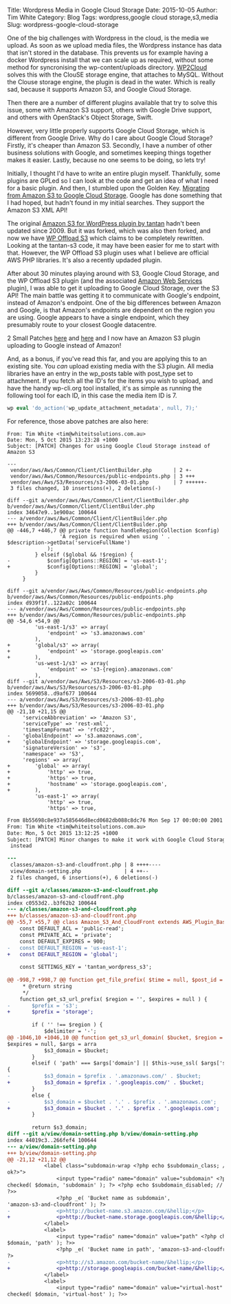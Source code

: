 Title: Wordpress Media in Google Cloud Storage
Date: 2015-10-05
Author: Tim White
Category: Blog
Tags: wordpress,google cloud storage,s3,media
Slug: wordpress-google-cloud-storage

One of the big challenges with Wordpress in the cloud, is the media we upload.
As soon as we upload media files, the Wordpress instance has data that isn't
stored in the database. This prevents us for example having a docker Wordpress
install that we can scale up as required, without some method for syncronising
the wp-content/uploads directory. [WP2Cloud](https://wordpress.org/plugins/wp2cloud-wordpress-to-cloud/)
solves this with the ClouSE storage engine, that attaches to MySQL. Without the Clouse storage
engine, the plugin is dead in the water. Which is really sad, because it
supports Amazon S3, and Google Cloud Storage.

Then there are a number of different plugins available that try to solve this
issue, some with Amazon S3 support, others with Google Drive support, and
others with OpenStack's Object Storage, Swift.

However, very little properly supports Google Cloud Storage, which is different 
from Google Drive. Why do I care about Google Cloud Storage? Firstly, it's
cheaper than Amazon S3. Secondly, I have a number of other business solutions
with Google, and sometimes keeping things together makes it easier. Lastly,
because no one seems to be doing, so lets try!

Initially, I thought I'd have to write an entire plugin myself. Thankfully,
some plugins are GPLed so I can look at the code and get an idea of what I need
for a basic plugin. And then, I stumbled upon the Golden Key.
[Migrating from Amazon S3 to Google Cloud Storage](https://cloud.google.com/storage/docs/migrating).
Google has done something that I had hoped, but hadn't found in my initial
searches. They support the Amazon S3 XML API!

The original [Amazon S3 for WordPress plugin by
tantan](https://wordpress.org/plugins/tantan-s3/) hadn't been updated since
2009. But it was forked, which was also then forked, and now we have
[WP Offload S3](https://wordpress.org/plugins/amazon-s3-and-cloudfront/) which
claims to be completely rewritten. Looking at the tantan-s3 code, it may have
been easier for me to start with that. However, the WP Offload S3 plugin uses
what I believe are official AWS PHP libraries. It's also a recently updaded
plugin.

After about 30 minutes playing around with S3, Google Cloud Storage, and the WP
Offload S3 plugin (and the associated [Amazon Web
Services](https://wordpress.org/plugins/amazon-web-services/) plugin), I was
able to get it uploading to Google Cloud Storage, over the S3 API! The main
battle was getting it to communicate with Google's endpoint, instead of
Amazon's endpoint. One of the big differences between Amazon and Google, is
that Amazon's endpoints are dependent on the region you are using. Google
appears to have a single endpoint, which they presumably route to your closest
Google datacentre.

2 Small Patches
[here](https://github.com/timwhite/wp-amazon-s3-and-cloudfront/commit/8b55698c8e937a585646d8ecd0682db088c8dc76)
and
[here](https://github.com/timwhite/wp-amazon-web-services/commit/56cc81e58894150e5e8e89a3f59e25458d956080)
and I now have an Amazon S3 plugin uploading to Google instead of Amazon!

And, as a bonus, if you've read this far, and you are applying this to an
existing site. You *can* upload existing media with the S3 plugin. All media
libraries have an entry in the wp_posts table with post_type set to attachment.
If you fetch all the ID's for the items you wish to upload, and have the handy
wp-cli.org tool installed, it's as simple as running the following tool for
each ID, in this case the media item ID is 7.
```php
wp eval 'do_action('wp_update_attachment_metadata', null, 7);'
```

For reference, those above patches are also here:
```diffc81e58894150e5e8e89a3f59e25458d956080 Mon Sep 17 00:00:00 2001
From: Tim White <tim@whiteitsolutions.com.au>
Date: Mon, 5 Oct 2015 13:23:28 +1000
Subject: [PATCH] Changes for using Google Cloud Storage instead of Amazon S3

---
 vendor/aws/Aws/Common/Client/ClientBuilder.php       | 2 +-
 vendor/aws/Aws/Common/Resources/public-endpoints.php | 3 +++
 vendor/aws/Aws/S3/Resources/s3-2006-03-01.php        | 7 ++++++-
 3 files changed, 10 insertions(+), 2 deletions(-)

diff --git a/vendor/aws/Aws/Common/Client/ClientBuilder.php
b/vendor/aws/Aws/Common/Client/ClientBuilder.php
index 34647e9..1e900ac 100644
--- a/vendor/aws/Aws/Common/Client/ClientBuilder.php
+++ b/vendor/aws/Aws/Common/Client/ClientBuilder.php
@@ -446,7 +446,7 @@ private function handleRegion(Collection $config)
                 'A region is required when using ' .
$description->getData('serviceFullName')
             );
         } elseif ($global && !$region) {
-            $config[Options::REGION] = 'us-east-1';
+            $config[Options::REGION] = 'global';
         }
     }
 
diff --git a/vendor/aws/Aws/Common/Resources/public-endpoints.php
b/vendor/aws/Aws/Common/Resources/public-endpoints.php
index d939f1f..122a02c 100644
--- a/vendor/aws/Aws/Common/Resources/public-endpoints.php
+++ b/vendor/aws/Aws/Common/Resources/public-endpoints.php
@@ -54,6 +54,9 @@
         'us-east-1/s3' => array(
             'endpoint' => 's3.amazonaws.com'
         ),
+        'global/s3' => array(
+            'endpoint' => 'storage.googleapis.com'
+        ),
         'us-west-1/s3' => array(
             'endpoint' => 's3-{region}.amazonaws.com'
         ),
diff --git a/vendor/aws/Aws/S3/Resources/s3-2006-03-01.php
b/vendor/aws/Aws/S3/Resources/s3-2006-03-01.php
index 5699058..d9af677 100644
--- a/vendor/aws/Aws/S3/Resources/s3-2006-03-01.php
+++ b/vendor/aws/Aws/S3/Resources/s3-2006-03-01.php
@@ -21,10 +21,15 @@
     'serviceAbbreviation' => 'Amazon S3',
     'serviceType' => 'rest-xml',
     'timestampFormat' => 'rfc822',
-    'globalEndpoint' => 's3.amazonaws.com',
+    'globalEndpoint' => 'storage.googleapis.com',
     'signatureVersion' => 's3',
     'namespace' => 'S3',
     'regions' => array(
+        'global' => array(
+            'http' => true,
+            'https' => true,
+            'hostname' => 'storage.googleapis.com',
+        ),
         'us-east-1' => array(
             'http' => true,
             'https' => true,
```

```diff
From 8b55698c8e937a585646d8ecd0682db088c8dc76 Mon Sep 17 00:00:00 2001
From: Tim White <tim@whiteitsolutions.com.au>
Date: Mon, 5 Oct 2015 13:12:25 +1000
Subject: [PATCH] Minor changes to make it work with Google Cloud Storage
 instead

---
 classes/amazon-s3-and-cloudfront.php | 8 ++++----
 view/domain-setting.php              | 4 ++--
 2 files changed, 6 insertions(+), 6 deletions(-)

diff --git a/classes/amazon-s3-and-cloudfront.php
b/classes/amazon-s3-and-cloudfront.php
index c0553d2..b3f62b2 100644
--- a/classes/amazon-s3-and-cloudfront.php
+++ b/classes/amazon-s3-and-cloudfront.php
@@ -55,7 +55,7 @@ class Amazon_S3_And_CloudFront extends AWS_Plugin_Base {
    const DEFAULT_ACL = 'public-read';
    const PRIVATE_ACL = 'private';
    const DEFAULT_EXPIRES = 900;
-   const DEFAULT_REGION = 'us-east-1';
+   const DEFAULT_REGION = 'global';
 
    const SETTINGS_KEY = 'tantan_wordpress_s3';
 
@@ -998,7 +998,7 @@ function get_file_prefix( $time = null, $post_id = null ) {
     * @return string
     */
    function get_s3_url_prefix( $region = '', $expires = null ) {
-       $prefix = 's3';
+       $prefix = 'storage';
 
        if ( '' !== $region ) {
            $delimiter = '-';
@@ -1046,10 +1046,10 @@ function get_s3_url_domain( $bucket, $region = '',
$expires = null, $args = arra
            $s3_domain = $bucket;
        }
        elseif ( 'path' === $args['domain'] || $this->use_ssl( $args['ssl'] ) )
{
-           $s3_domain = $prefix . '.amazonaws.com/' . $bucket;
+           $s3_domain = $prefix . '.googleapis.com/' . $bucket;
        }
        else {
-           $s3_domain = $bucket . '.' . $prefix . '.amazonaws.com';
+           $s3_domain = $bucket . '.' . $prefix . '.googleapis.com';
        }
 
        return $s3_domain;
diff --git a/view/domain-setting.php b/view/domain-setting.php
index 44019c3..266fef4 100644
--- a/view/domain-setting.php
+++ b/view/domain-setting.php
@@ -21,12 +21,12 @@
            <label class="subdomain-wrap <?php echo $subdomain_class; // xss
ok?>">
                <input type="radio" name="domain" value="subdomain" <?php
checked( $domain, 'subdomain' ); ?> <?php echo $subdomain_disabled; // xss ok
?>>
                <?php _e( 'Bucket name as subdomain',
'amazon-s3-and-cloudfront' ); ?>
-               <p>http://bucket-name.s3.amazon.com/&hellip;</p>
+               <p>http://bucket-name.storage.googleapis.com/&hellip;</p>
            </label>
            <label>
                <input type="radio" name="domain" value="path" <?php checked(
$domain, 'path' ); ?>>
                <?php _e( 'Bucket name in path', 'amazon-s3-and-cloudfront' );
?>
-               <p>http://s3.amazon.com/bucket-name/&hellip;</p>
+               <p>http://storage.googleapis.com/bucket-name/&hellip;</p>
            </label>
            <label>
                <input type="radio" name="domain" value="virtual-host" <?php
checked( $domain, 'virtual-host' ); ?>>
```
